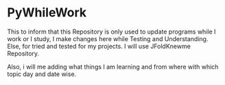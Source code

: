 # PyWhileWork

This to inform that this Repository is only used to update programs while I work or I study, I make changes here while Testing and Understanding. 
Else, for tried and tested for my projects. I will use JFoldKnewme Repository.

Also, i will me adding what things I am learning and from where with which topic day and date wise.
